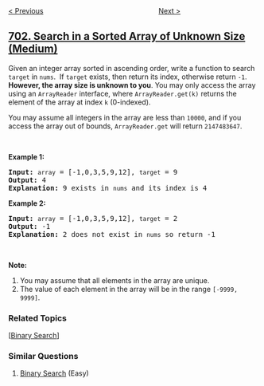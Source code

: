 <!--|This file generated by command(leetcode description); DO NOT EDIT.    |-->
<!--+----------------------------------------------------------------------+-->
<!--|@author    openset <openset.wang@gmail.com>                           |-->
<!--|@link      https://github.com/openset                                 |-->
<!--|@home      https://github.com/openset/leetcode                        |-->
<!--+----------------------------------------------------------------------+-->

[< Previous](https://github.com/openset/leetcode/tree/master/problems/insert-into-a-binary-search-tree "Insert into a Binary Search Tree")
　　　　　　　　　　　　　　　　
[Next >](https://github.com/openset/leetcode/tree/master/problems/kth-largest-element-in-a-stream "Kth Largest Element in a Stream")

## [702. Search in a Sorted Array of Unknown Size (Medium)](https://leetcode.com/problems/search-in-a-sorted-array-of-unknown-size "搜索长度未知的有序数组")

<p>Given an&nbsp;integer array sorted in ascending order, write a function to search <code>target</code> in <code>nums</code>.&nbsp; If <code>target</code> exists, then return its index, otherwise return <code>-1</code>. <strong>However, the array size is unknown to you</strong>. You may only access the array using an <code>ArrayReader</code>&nbsp;interface, where&nbsp;<code>ArrayReader.get(k)</code> returns the element of the array at index <code>k</code>&nbsp;(0-indexed).</p>

<p>You may assume all integers in the array are less than&nbsp;<code>10000</code>, and if you access the array out of bounds, <code>ArrayReader.get</code> will return <code>2147483647</code>.</p>

<p>&nbsp;</p>

<p><strong>Example 1:</strong></p>

<pre><strong>Input:</strong> <code>array</code> = [-1,0,3,5,9,12], <code>target</code> = 9
<strong>Output:</strong> 4
<strong>Explanation:</strong> 9 exists in <code>nums</code> and its index is 4
</pre>

<p><strong>Example 2:</strong></p>

<pre><strong>Input:</strong> <code>array</code> = [-1,0,3,5,9,12], <code>target</code> = 2
<strong>Output:</strong> -1
<strong>Explanation:</strong> 2 does not exist in <code>nums</code> so return -1</pre>

<p>&nbsp;</p>

<p><strong>Note:</strong></p>

<ol>
	<li>You may assume that all elements in the array are unique.</li>
	<li>The value of each element in the array&nbsp;will be in the range <code>[-9999, 9999]</code>.</li>
</ol>

### Related Topics
  [[Binary Search](https://github.com/openset/leetcode/tree/master/tag/binary-search/README.md)]

### Similar Questions
  1. [Binary Search](https://github.com/openset/leetcode/tree/master/problems/binary-search) (Easy)
